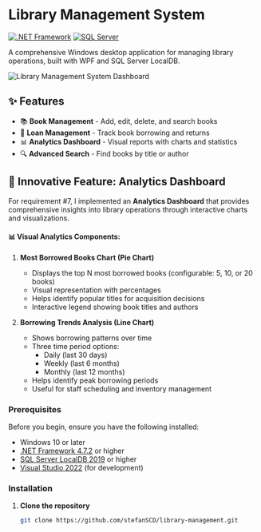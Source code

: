 # Library Management System

[![.NET Framework](https://img.shields.io/badge/.NET%20Framework-4.7.2+-purple.svg)](https://dotnet.microsoft.com/download/dotnet-framework)
[![SQL Server](https://img.shields.io/badge/SQL%20Server-LocalDB-red.svg)](https://docs.microsoft.com/en-us/sql/database-engine/configure-windows/sql-server-express-localdb)

A comprehensive Windows desktop application for managing library operations, built with WPF and SQL Server LocalDB.

![Library Management System Dashboard](screenshots/dashboard.png)

## ✨ Features

- 📚 **Book Management** - Add, edit, delete, and search books
- 📖 **Loan Management** - Track book borrowing and returns
- 📊 **Analytics Dashboard** - Visual reports with charts and statistics
- 🔍 **Advanced Search** - Find books by title or author

## 🌟 Innovative Feature: Analytics Dashboard

For requirement #7, I implemented an **Analytics Dashboard** that provides comprehensive insights into library operations through interactive charts and visualizations.


#### 📊 Visual Analytics Components:

1. **Most Borrowed Books Chart (Pie Chart)**
   - Displays the top N most borrowed books (configurable: 5, 10, or 20 books)
   - Visual representation with percentages
   - Helps identify popular titles for acquisition decisions
   - Interactive legend showing book titles and authors

2. **Borrowing Trends Analysis (Line Chart)**
   - Shows borrowing patterns over time
   - Three time period options:
     - Daily (last 30 days)
     - Weekly (last 6 months)
     - Monthly (last 12 months)
   - Helps identify peak borrowing periods
   - Useful for staff scheduling and inventory management


### Prerequisites

Before you begin, ensure you have the following installed:

- Windows 10 or later
- [.NET Framework 4.7.2](https://dotnet.microsoft.com/download/dotnet-framework/net472) or higher
- [SQL Server LocalDB 2019](https://docs.microsoft.com/en-us/sql/database-engine/configure-windows/sql-server-express-localdb) or higher
- [Visual Studio 2022](https://visualstudio.microsoft.com/vs/) (for development)

### Installation

1. **Clone the repository**
   ```bash
   git clone https://github.com/stefanSCD/library-management.git
